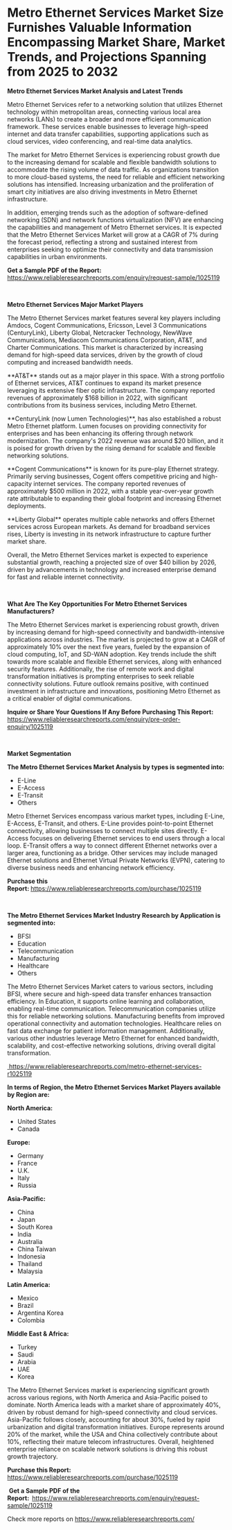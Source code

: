 <p><h1>Metro Ethernet Services Market Size Furnishes Valuable Information Encompassing Market Share, Market Trends, and Projections Spanning from 2025 to 2032</h1></p><p><strong>Metro Ethernet Services Market Analysis and Latest Trends</strong></p>
<p><p>Metro Ethernet Services refer to a networking solution that utilizes Ethernet technology within metropolitan areas, connecting various local area networks (LANs) to create a broader and more efficient communication framework. These services enable businesses to leverage high-speed internet and data transfer capabilities, supporting applications such as cloud services, video conferencing, and real-time data analytics. </p><p>The market for Metro Ethernet Services is experiencing robust growth due to the increasing demand for scalable and flexible bandwidth solutions to accommodate the rising volume of data traffic. As organizations transition to more cloud-based systems, the need for reliable and efficient networking solutions has intensified. Increasing urbanization and the proliferation of smart city initiatives are also driving investments in Metro Ethernet infrastructure.</p><p>In addition, emerging trends such as the adoption of software-defined networking (SDN) and network functions virtualization (NFV) are enhancing the capabilities and management of Metro Ethernet services. It is expected that the Metro Ethernet Services Market will grow at a CAGR of 7% during the forecast period, reflecting a strong and sustained interest from enterprises seeking to optimize their connectivity and data transmission capabilities in urban environments.</p></p>
<p><strong>Get a Sample PDF of the Report:&nbsp;</strong> <a href="https://www.reliableresearchreports.com/enquiry/request-sample/1025119?utm_campaign=2192&utm_medium=2&utm_source=Github&utm_content=ia&utm_term=06032025&utm_id=metro-ethernet-services">https://www.reliableresearchreports.com/enquiry/request-sample/1025119</a></p>
<p>&nbsp;</p>
<p><strong>Metro Ethernet Services Major Market Players</strong></p>
<p><p>The Metro Ethernet Services market features several key players including Amdocs, Cogent Communications, Ericsson, Level 3 Communications (CenturyLink), Liberty Global, Netcracker Technology, NewWave Communications, Mediacom Communications Corporation, AT&T, and Charter Communications. This market is characterized by increasing demand for high-speed data services, driven by the growth of cloud computing and increased bandwidth needs.</p><p>**AT&T** stands out as a major player in this space. With a strong portfolio of Ethernet services, AT&T continues to expand its market presence leveraging its extensive fiber optic infrastructure. The company reported revenues of approximately $168 billion in 2022, with significant contributions from its business services, including Metro Ethernet.</p><p>**CenturyLink (now Lumen Technologies)**, has also established a robust Metro Ethernet platform. Lumen focuses on providing connectivity for enterprises and has been enhancing its offering through network modernization. The company's 2022 revenue was around $20 billion, and it is poised for growth driven by the rising demand for scalable and flexible networking solutions.</p><p>**Cogent Communications** is known for its pure-play Ethernet strategy. Primarily serving businesses, Cogent offers competitive pricing and high-capacity internet services. The company reported revenues of approximately $500 million in 2022, with a stable year-over-year growth rate attributable to expanding their global footprint and increasing Ethernet deployments.</p><p>**Liberty Global** operates multiple cable networks and offers Ethernet services across European markets. As demand for broadband services rises, Liberty is investing in its network infrastructure to capture further market share.</p><p>Overall, the Metro Ethernet Services market is expected to experience substantial growth, reaching a projected size of over $40 billion by 2026, driven by advancements in technology and increased enterprise demand for fast and reliable internet connectivity.</p></p>
<p>&nbsp;</p>
<p><strong>What Are The Key Opportunities For Metro Ethernet Services Manufacturers?</strong></p>
<p><p>The Metro Ethernet Services market is experiencing robust growth, driven by increasing demand for high-speed connectivity and bandwidth-intensive applications across industries. The market is projected to grow at a CAGR of approximately 10% over the next five years, fueled by the expansion of cloud computing, IoT, and SD-WAN adoption. Key trends include the shift towards more scalable and flexible Ethernet services, along with enhanced security features. Additionally, the rise of remote work and digital transformation initiatives is prompting enterprises to seek reliable connectivity solutions. Future outlook remains positive, with continued investment in infrastructure and innovations, positioning Metro Ethernet as a critical enabler of digital communications.</p></p>
<p><strong>Inquire or Share Your Questions If Any Before Purchasing This Report:</strong> <a href="https://www.reliableresearchreports.com/enquiry/pre-order-enquiry/1025119?utm_campaign=2192&utm_medium=2&utm_source=Github&utm_content=ia&utm_term=06032025&utm_id=metro-ethernet-services">https://www.reliableresearchreports.com/enquiry/pre-order-enquiry/1025119</a></p>
<p>&nbsp;</p>
<p><strong>Market Segmentation</strong></p>
<p><strong>The Metro Ethernet Services Market Analysis by types is segmented into:</strong></p>
<p><ul><li>E-Line</li><li>E-Access</li><li>E-Transit</li><li>Others</li></ul></p>
<p><p>Metro Ethernet Services encompass various market types, including E-Line, E-Access, E-Transit, and others. E-Line provides point-to-point Ethernet connectivity, allowing businesses to connect multiple sites directly. E-Access focuses on delivering Ethernet services to end users through a local loop. E-Transit offers a way to connect different Ethernet networks over a larger area, functioning as a bridge. Other services may include managed Ethernet solutions and Ethernet Virtual Private Networks (EVPN), catering to diverse business needs and enhancing network efficiency.</p></p>
<p><strong>Purchase this Report:&nbsp;</strong><a href="https://www.reliableresearchreports.com/purchase/1025119?utm_campaign=2192&utm_medium=2&utm_source=Github&utm_content=ia&utm_term=06032025&utm_id=metro-ethernet-services">https://www.reliableresearchreports.com/purchase/1025119</a></p>
<p>&nbsp;</p>
<p><strong>The Metro Ethernet Services Market Industry Research by Application is segmented into:</strong></p>
<p><ul><li>BFSI</li><li>Education</li><li>Telecommunication</li><li>Manufacturing</li><li>Healthcare</li><li>Others</li></ul></p>
<p><p>The Metro Ethernet Services Market caters to various sectors, including BFSI, where secure and high-speed data transfer enhances transaction efficiency. In Education, it supports online learning and collaboration, enabling real-time communication. Telecommunication companies utilize this for reliable networking solutions. Manufacturing benefits from improved operational connectivity and automation technologies. Healthcare relies on fast data exchange for patient information management. Additionally, various other industries leverage Metro Ethernet for enhanced bandwidth, scalability, and cost-effective networking solutions, driving overall digital transformation.</p></p>
<p><a href="https://www.reliableresearchreports.com/metro-ethernet-services-r1025119?utm_campaign=2192&utm_medium=2&utm_source=Github&utm_content=ia&utm_term=06032025&utm_id=metro-ethernet-services">&nbsp;https://www.reliableresearchreports.com/metro-ethernet-services-r1025119</a></p>
<p><strong>In terms of Region, the Metro Ethernet Services Market Players available by Region are:</strong></p>
<p>
    <p> <strong> North America: </strong>
        <ul>
            <li>United States</li>
            <li>Canada</li>
        </ul>
        </p> 
    <p> <strong> Europe: </strong>
        <ul>
            <li>Germany</li>
            <li>France</li>
            <li>U.K.</li>
            <li>Italy</li>
            <li>Russia</li>
        </ul>
        </p> 
    <p> <strong> Asia-Pacific: </strong>
        <ul>
            <li>China</li>
            <li>Japan</li>
            <li>South Korea</li>
            <li>India</li>
            <li>Australia</li>
            <li>China Taiwan</li>
            <li>Indonesia</li>
            <li>Thailand</li>
            <li>Malaysia</li>
        </ul>
        </p> 
    <p> <strong> Latin America: </strong>
        <ul>
            <li>Mexico</li>
            <li>Brazil</li>
            <li>Argentina Korea</li>
            <li>Colombia</li>
        </ul>
        </p> 
    <p> <strong> Middle East & Africa: </strong>
        <ul>
            <li>Turkey</li>
            <li>Saudi</li>
            <li>Arabia</li>
            <li>UAE</li>
            <li>Korea</li>
        </ul>
    </p>
    </p>
<p><p>The Metro Ethernet Services market is experiencing significant growth across various regions, with North America and Asia-Pacific poised to dominate. North America leads with a market share of approximately 40%, driven by robust demand for high-speed connectivity and cloud services. Asia-Pacific follows closely, accounting for about 30%, fueled by rapid urbanization and digital transformation initiatives. Europe represents around 20% of the market, while the USA and China collectively contribute about 10%, reflecting their mature telecom infrastructures. Overall, heightened enterprise reliance on scalable network solutions is driving this robust growth trajectory.</p></p>
<p><strong>Purchase this Report: </strong><a href="https://www.reliableresearchreports.com/purchase/1025119?utm_campaign=2192&utm_medium=2&utm_source=Github&utm_content=ia&utm_term=06032025&utm_id=metro-ethernet-services">https://www.reliableresearchreports.com/purchase/1025119</a></p>
<p>&nbsp;<strong>Get a Sample PDF of the Report:&nbsp;&nbsp;</strong><a href="https://www.reliableresearchreports.com/enquiry/request-sample/1025119?utm_campaign=2192&utm_medium=2&utm_source=Github&utm_content=ia&utm_term=06032025&utm_id=metro-ethernet-services">https://www.reliableresearchreports.com/enquiry/request-sample/1025119</a></p>
<p><strong></strong></p>
<p>Check more reports on <a href="https://www.reliableresearchreports.com/?utm_campaign=2192&utm_medium=2&utm_source=Github&utm_content=ia&utm_term=06032025&utm_id=metro-ethernet-services">https://www.reliableresearchreports.com/</a></p>